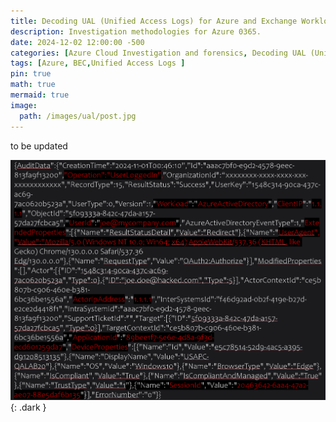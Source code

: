 ```yaml
---
title: Decoding UAL (Unified Access Logs) for Azure and Exchange Workloads
description: Investigation methodologies for Azure 0365.
date: 2024-12-02 12:00:00 -500
categories: [Azure Cloud Investigation and forensics, Decoding UAL (Unified Access Logs)]
tags: [Azure, BEC,Unified Access Logs ]
pin: true
math: true
mermaid: true
image:
  path: /images/ual/post.jpg
---
```


 to be updated


![dark mode only](/images/ual/ual.PNG){: .dark  }